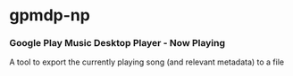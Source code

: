 # gpmdp-np
### Google Play Music Desktop Player - Now Playing

A tool to export the currently playing song (and relevant metadata) to a file